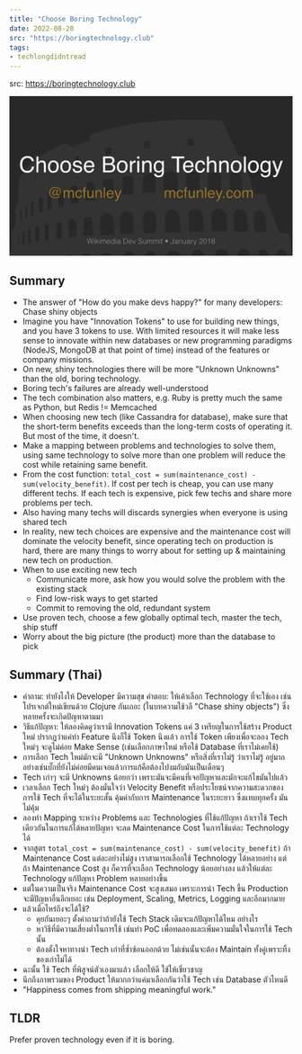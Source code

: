 ```yaml
---
title: "Choose Boring Technology"
date: 2022-08-20
src: "https://boringtechnology.club"
tags:
- techlongdidntread
---
```


src: https://boringtechnology.club

![](Images/Cover%20-%20Choose%20Boring%20Technology.png)

## Summary
- The answer of "How do you make devs happy?" for many developers: Chase shiny objects
- Imagine you have "Innovation Tokens" to use for building new things, and you have 3 tokens to use. With limited resources it will make less sense to innovate within new databases or new programming paradigms (NodeJS, MongoDB at that point of time) instead of the features or company missions.
- On new, shiny technologies there will be more "Unknown Unknowns" than the old, boring technology.
- Boring tech's failures are already well-understood
- The tech combination also matters, e.g. Ruby is pretty much the same as Python, but Redis != Memcached  
- When choosing new tech (like Cassandra for database), make sure that the short-term benefits exceeds than the long-term costs of operating it. But most of the time, it doesn't.
- Make a mapping between problems and technologies to solve them, using same technology to solve more than one problem will reduce the cost while retaining same benefit.
- From the cost function: `total_cost = sum(maintenance_cost) - sum(velocity_benefit)`. If cost per tech is cheap, you can use many different techs. If each tech is expensive, pick few techs and share more problems per tech.
- Also having many techs will discards synergies when everyone is using shared tech
- In reality, new tech choices are expensive and the maintenance cost will dominate the velocity benefit, since operating tech on production is hard, there are many things to worry about for setting up & maintaining new tech on production.
- When to use exciting new tech
  - Communicate more, ask how you would solve the problem with the existing stack
  - Find low-risk ways to get started
  - Commit to removing the old, redundant system
- Use proven tech, choose a few globally optimal tech, master the tech, ship stuff
- Worry about the big picture (the product) more than the database to pick

## Summary (Thai)
- คำถาม: ทำยังไงให้ Developer มีความสุข คำตอบ: ให้เค้าเลือก Technology ที่จะใช้เอง เช่น โปรเจกต์ใหม่เขียนด้วย Clojure กันเถอะ (ในบทความใช้วลี "Chase shiny objects") ซึ่งหลายครั้งจะเกิดปัญหาตามมา
- วิธีแก้ปัญหา: ให้ลองคิดดูว่าเรามี Innovation Tokens แค่ 3 เหรียญในการใช้สร้าง Product ใหม่ ปรากฏว่าแค่ทำ Feature นึงก็ใช้ Token นึงแล้ว การใช้ Token เพียงเพื่อจะลอง Tech ใหม่ๆ จะดูไม่ค่อย Make Sense (เช่นเลือกภาษาใหม่ หรือใช้ Database ที่เราไม่เคยใช้)
- การเลือก Tech ใหม่มักจะมี "Unknown Unknowns" หรือสิ่งที่เราไม่รู้ ว่าเราไม่รู้ อยู่มาก อย่างเช่นบั๊กที่ยังไม่ค่อยมีคนเจอแล้วการแก้คือต้องไปงมกับมันเป็นเดือนๆ
- Tech เก่าๆ จะมี Unknowns น้อยกว่า เพราะมันจะมีคนที่เจอปัญหาและมักจะแก้ไขมันไปแล้ว
- เวลาเลือก Tech ใหม่ๆ ต้องมั่นใจว่า Velocity Benefit หรือประโยชน์จากความสะดวกของการใช้ Tech ที่จะได้ในระยะสั้น คุ้มค่ากับการ Maintenance ในระยะยาว ซึ่งแทบทุกครั้ง มันไม่คุ้ม
- ลองทำ Mapping ระหว่าง Problems และ Technologies ที่ใช้แก้ปัญหา ถ้าเราใช้ Tech เดียวกันในการแก้ได้หลายปัญหา จะลด Maintenance Cost ในการใช้แต่ละ Technology ได้
- จากสูตร `total_cost = sum(maintenance_cost) - sum(velocity_benefit)` ถ้า Maintenance Cost แต่ละอย่างไม่สูง เราสามารถเลือกใช้ Technology ได้หลายอย่าง แต่ถ้า Maintenance Cost สูง ก็ควรที่จะเลือก Technology น้อยอย่างลง แล้วให้แต่ละ Technology แก้ปัญหา Problem หลายอย่างขึ้น
- แต่ในความเป็นจริง Maintenance Cost จะสูงเสมอ เพราะการนำ Tech ขึ้น Production จะมีปัญหาอื่นอีกเยอะ เช่น Deployment, Scaling, Metrics, Logging และอีกมากมาย
- แล้วเมื่อไหร่ถึงจะได้ใช้?
  - คุยกันเยอะๆ ตั้งคำถามว่าถ้ายังใช้ Tech Stack เดิมจะแก้ปัญหาได้ไหม อย่างไร
  - หาวิธีที่มีความเสี่ยงต่ำในการใช้ เช่นทำ PoC เพื่อทดลองและเพิ่มความมั่นใจในการใช้ Tech นั้น
  - ต้องตั้งใจหาทางนำ Tech เก่าที่ซ้ำซ้อนออกด้วย ไม่เช่นนั้นจะต้อง Maintain ทั้งคู่เพราะทิ้งของเก่าไม่ได้
- ฉะนั้น ใช้ Tech ที่พิสูจน์ตัวเองมาแล้ว เลือกให้ดี ใช้ให้เชี่ยวชาญ
- นึกถึงภาพรวมของ Product ให้มากกว่าแค่มาเลือกกันว่าใช้ Tech เช่น Database ตัวไหนดี
- "Happiness comes from shipping meaningful work."

## TLDR
Prefer proven technology even if it is boring.